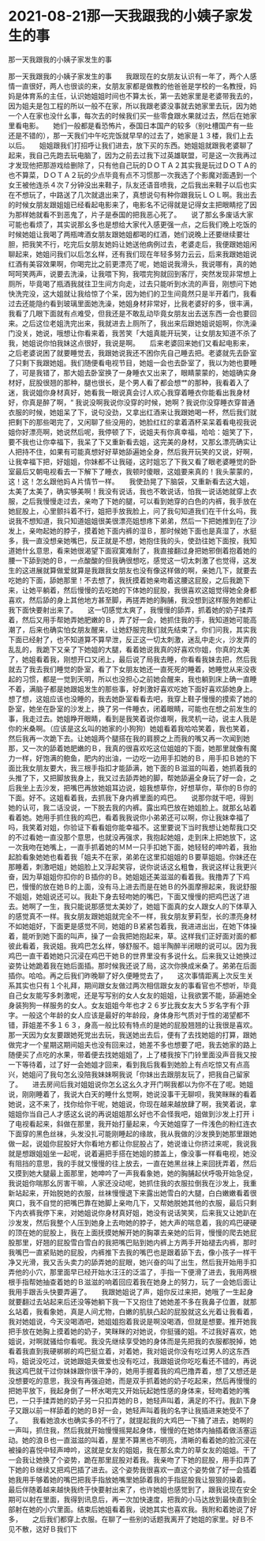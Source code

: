 # 2021-08-21那一天我跟我的小姨子家发生的事



那一天我跟我的小姨子家发生的事




那一天我跟我的小姨子家发生的事　　我跟现在的女朋友认识有一年了，两个人感情一直很好，两人也很谈的来，女朋友家都是做教的他爸爸是学校的一名教授，妈妈是体育系的主任，认识她姐姐时间也不算太长，第一去她家里是老婆带我去的，因为姐夫是包工程的所以一般不在家，所以我跟老婆没事就去她家里去玩，因为她一个人在家也没什幺事，每次去的时候我们买一些零食跟水果就过去，然后在她家里看电影。　　她们一般都是看恐怖片，泰国日本国产的较多（别吐槽国产有一些还是不错的），那一天我们中午吃完饭就早早的过去了，她家是１３楼，我们上去以后。　　姐姐跟我们打招呼让我们进去，放下买的东西。她姐姐就跟我老婆聊了起来，我自己先跑去玩电脑了，因为之前去过我下过英雄联盟，可是这一次我再过才发现他把那游戏给删除了，只有他自己玩的ＤＯＴＡ２其实我是玩过ＤＯＴＡ的也不算菜，ＤＯＴＡ２玩的少点毕竟有点不习惯那一次我选了个影魔对面遇到一个女王被他连杀４次７分钟没出来鞋子，队友还语音喷我，之后我出来鞋子以后也实在不想玩了，中路送了几次就退出来了，真想说句有种你跟我玩ＬＯＬ啊。我出去的时候女朋友跟姐姐已经看起电影来了，电影名不记得就是记得女主把眼睛挖了因为那样她就看不到恶鬼了，片子是泰国的把我恶心死了。　　说了那幺多废话大家可能也看烦了，其实说那幺多也是想给大家代入感更强一点，之后我们晚上吃饭的时候她姐让我喝了两瓶啤酒女朋友跟她姐都喝的红酒，她们说晚上还要继续要壮胆，把我笑不行，吃完后女朋友她妈让她送他病例过去，老婆走后，我便跟她姐闲聊起来，她姐问我们以后怎幺样，还有我们现在年轻多努力云云，后来我跟她姐说红酒有美容效果啊，你喝完比之前更漂亮了呢，她姐说我滑头，我说哪有，真的她呵呵笑两声，说要去洗澡，让我喂下狗，我喂完狗就回到客厅，突然发现非常想上厕所，毕竟喝了瓶酒我就往卫生间方向走，过去只能听到水流的声音，刚想问下她快洗完没，这大姐就让我给惊了个呆，因为她们的卫生间竟然只是半开着门，我看过去还能隐约看到玻璃里面她洗澡，她姐身材非常好，比我老婆好的多，很丰满，我看了几眼下面就有点难受，但我还是不敢乱动毕竟女朋友出去送东西一会也要回来。之后这位老姐洗完出来，我就进去上厕所了，我出来后跟她姐说姐啊，你洗澡门没关，她说，哦想让你看来着，我苦笑「大姐真能开玩笑，让女朋友知道不杀了我，她姐说你怕我妹这点很好，我说是啊。　　后来老婆回来她们又看起电影来，之后老婆说困了就要睡觉去，我跟她说我还不困你先自己睡去把。老婆就先去卧室了只剩下我跟她姐。我们随便看电视节目，她姐一会也去卧室了，我以为她也要睡了，可是我错了，那大姐去卧室换了一身睡衣又出来了，眼睛蒙蒙的，她姐确实身材好，屁股很翘的那种，腿也很长，是个男人看了都会想艹的那种，我看着入了迷，我说姐你身材真好，她看我一眼说真会讨人欢心我穿着睡衣你能看出我身材好，你真是醉了啊，“ 我说没啊我说你没穿的时候，她啊？我说你没穿睡衣穿普通衣服的时候，她姐呆了下，说句没劲，又拿出红酒来让我跟她喝一杯，然后我们就把剩下的那些喝完了，又闲聊了些没用的，她脸红红的拿着酒杯呆呆着看电视我说姐你好漂亮啊，她说然后呢，我停顿了下，说姐夫有你真幸福，哈哈：姐笑了下，要不我也让你幸福下，我呆了下又重新看去姐，这完美的身材，又那幺漂亮确实让人把持不住，如果有可能真想好好草她舔遍她全身，然后我开玩笑的又说，好啊，让我幸福下把，好姐姐，你妹都不让我碰，这时姐忘了下我又看了眼老婆睡觉的卧室最后又朝电视看去一下解下了睡衣，我顿时傻眼，这姐要来真的！我头蒙蒙的，这！这！怎幺跟他妈Ａ片情节一样。　　我使劲晃了下脑袋，又重新看去这大姐，太美了太美了，确实够美啊！我没有说话，我也不敢说话，怕我一说话她就穿上衣服，之后我慢慢走过去，亲吻了下她的腿，可以看到她穿的白色的内裤，我手放在她屁股上，心里颤抖着不行，姐把手放我脸上，问了我句知道我们在干什幺吗，我说我不想知道，我只知道姐姐很美很漂亮姐想疼下弟弟，然后一下把她推到在了沙发上，亲吻起她的脖子，摸着她下面内裤的湿Ｂ，那时候她下面也是真湿了，水挺多，我一直没想亲她嘴巴，反正就是不想，她抱住我的头，使劲往她下面按，我知道她什幺意思，看来她很渴望下面寂寞难耐了，我直接翻过身把她邪倒着抱着她的腰一下舔到她的Ｂ，一点酸酸的但我确很想吃，感觉这一切太刺激了也觉得，这发生的这进展就算做爱就算是我跟我女朋友也没有像这样做的啊，亲她几下，就要去吃她的下面，舔她那里！不去想了，我抚摸着她亲吻着这腰这屁股，之后我跪下来，让她平躺着，然后慢慢的去吃她的下体她的屁股，我很喜欢这姐觉得她全身都喜欢，然后舔的身上其他地方甚至脚，再搓弄她的胸脯，我没想到这样服务她都让我下面快要射出来了。　　这一切感觉太爽了，我慢慢的舔弄，抓着她的奶子揉弄着，然后又用手帮她弄她肥嫩的Ｂ，弄了好一会，她抓住我的手，我知道她可能高潮了，后来也确实怕女朋友醒来，让她舒服完我们就先结束了。你们问我，其实我下面已经射了，也不知道算不算早泄，反正这一切太刺激，迷乱中走火，沙发弄的乱乱的，我跪下又亲了下她姐的大腿，看着她说我真的好喜欢你姐，你真的太美了，她姐看着我，刚想开口又闭上，最后说了局我去睡，你看看我妹去把，然后我就去了我去我们睡觉的卧室，看了下女朋友她还一直死死的睡着，她睡觉从来没夜起的习惯，都是一觉到天明，所以也没担心之前她会醒来，我也躺到床上确一直睡不着，满脑子都是她跟姐发生的那些事，好刺激好喜欢吃她下面好喜欢舔她身上。想了想，这姐应该也没睡的，我去她卧室看看去吧，我穿上鞋子慢慢的摸索了她的卧室，她坐在卧室的沙发上，换了另一件睡衣，闭着眼睛，可能也在想之前发生的事，我走过去。她姐睁开眼睛，看到是我笑着说你谁啊，我灵机一动，说主人我是你的米桑啊。（应该是这幺叫的她家的小狗狗）她姐看着我哈哈笑着，我也笑着，然后我再一次跪下去。让她姐两个腿搭在我的肩膀之上而我的嘴又再一次闻到她那，又一次的舔着她肥嫩的Ｂ，我真的很喜欢吃这位姐姐的下面，她那里就像有魔力一样，好饱满的鲍鱼，肥内的出油，一边吃一边用手扣她的Ｂ，用手扣Ｂ她的下面比我女朋友要大，我三根手指扣才能舔满，她下面的Ｂ滋滋的叫着，她抓着我的头推了下，又把脚放我身上，我又过去舔弄她的脚，帮她舔遍全身玩了好一会，之后我坐上去沙发，把嘴巴再放她姐耳边说，姐我想草你，好想草你，草你的Ｂ你的下面。好不。这姐看着我，去抓我下身内裤里面的鸡巴。　　说那你就干吧，得到她的认可，我二话没说，一下脱去我的内裤。露出鸡巴放在她姐脸上。就那幺站着看着她。她用手抓住我的鸡巴，看着我我说你小弟弟还可以啊，你让我妹幸福了吗，我笑着对姐，你验证下看看姐你能幸福不。这里要说下当时我想让她帮我口交的不过看她一直没那个意思，也就没再强求，我抱起她姐，走到床上把她放下，这一次我吻在她嘴上，一直手抓着她的ＭＭ一只手扣她下面，她轻轻的呻吟着，我抬起脸看象她她也看着我「姐夫不在家，弟弟在这里扣姐姐的Ｂ要草姐姐。你妹还在那睡着，刺激吧姐」她姐脸上又浮起笑容，说你说话这幺粗鲁，我说这样让我更兴奋，因为草姐姐你扣你的Ｂ插你的Ｂ。她姐姐还美滋滋的看着我。我撸弄了下鸡巴，慢慢的放在她Ｂ的上面，没有马上进去而是在她Ｂ的外面摩擦起来，我说舒服不姐姐，她姐说还可以。我赴下身去轻吻她的嘴巴，下面又慢慢的把鸡巴送了进去。她啊了一生，我只能说那感觉太美妙了，她姐下面真的女人跟女人的下体草入的感觉真不一样。我女朋友跟她姐就完全不一样，我女朋友萝莉型，长的漂亮身材不如她姐好，下面更是感觉不同，她姐的Ｂ紧紧包着我，我进进出出，在她下体操着，能听到她下面的叫声，操了一会我把她抱起来，草。这样我们正好面对面的都彼此看着，我说姐。我鸡巴怎幺样，够舒服不。姐半陶醉半闭眼的说可以。因为我鸡巴一直干着她她只沉浸在鸡巴干她Ｂ的世界里没有多说什幺。后来我又让她换过姿势让她跪着我在她后面插。那时候我还说了局，这次你换成米桑了。弟弟在后面插你。哈哈。再之后我们昨晚聊了好久便睡觉去了，　　这次事情距离上次反生关系其实也只有１个礼拜，期间跟女友做过两次相信跟女友的事看官也不想听，毕竟自己女友能写多刺激呢，还是写写别的女人女友的姐姐，让我欲罢不能，舔遍她全身装狗狗一样服务的女人。女友姐姐今年也才２６岁比我女友大５岁名字有个菲字。一般这个年龄的女人应该是最好的年龄段，身体身形气质对于性的渴望都不错，菲姐差不多１６３，身高一般比较有特点的是她的屁股翘翘的让我很是喜欢。　　那一天因为女友要跟她死党出去玩，我送她出去后，便有了去找她姐的打算，跟她做完才一个星期这期间姐夫也没有回来过，她差不多也想要了吧，我去她家的路上随便买了点吃的水果，带着便去找她姐姐了，上了楼我按下门铃里面没声音我又按一下等待着，过了好一会她姐才回来，看到我后我看到她脸上有点吃惊又有点高兴，她姐问了我句怎幺没陪我妹妹啊我说「你妹出去跟朋友玩了，把我自己留家了。　　进去房间后我对姐姐说你怎幺这幺久才开门啊我都以为你不在了呢。她姐说，刚刚睡着了，我说大白天的睡什幺觉啊，她说没事干无聊呗，我笑眯眯的看着她说，这不来了，找你给你干呢，她姐说，你现在越来越放肆了啊，我笑着说，拿姐姐你当自己人才感这幺说的再说姐姐那幺好也不会怪我吧，姐做到沙发上打开ｉ了电视看起来，斜做在那里，我开始打量起来，今天她姐穿了一件浅色的粉红连衣下面穿的黑色丝袜，头发没扎可能刚睡起的缘故，我从我做的沙发换到她那里跟她做一起，说姐你屁股好大你看地方都让你屁股占了，她说谁让你挤过来呢，我说我就是想跟姐姐坐一起呢，说着遍把手搭在她姐的膝盖上，像没事一样看电视，她没有阻挡的意思，我的手就又慢慢的往上放去，一直在她黑丝袜上来回抚弄着，然后又摸到她大腿最上面那里，她呻吟了一声我看象她，她的胸脯起伏呼吸开始急促，我说姐你喘那幺厉害干嘛，人家还没动呢，她抓住我的衣服拉倒我在沙发上，我重新站起来，开始脱她的衣服，丝袜慢慢退下来露出她雪白的大腿，白白嫩嫩看着很爽口，我不自觉的把嘴巴靠在她脚上亲吻几下，又帮她脱她其他的衣服，最后只剩下内衣裤我停下来，对她姐说你身材真好姐，她没有说话笑笑，后来我又让她趴在沙发发，然后我整个人压到她身上去吻她的脖子，她大声的喘息着，我的鸡巴硬硬的顶在她的屁股上，我在上面抚摸她解开她的胸罩去亲她的后背，慢慢的爬去她屁股那里，好翘的屁股雪白雪白的我把嘴巴贴到她内裤上方两手开始褪去内裤，那时我嘴巴一直紧贴她的屁股，内裤推下去我的嘴巴也是跟着舔下去，像小孩子一样干净又光滑，我又舌头卖力的舔弄她的屁眼，她兴奋的叫了出生，然后我开始用手扣弄他的小穴，那里面早已经开始水汪汪的泛滥了，手指一下便滑了进去，我用两根根手指帮她抽查着她的Ｂ滋滋的响着回应着我在她身上的努力，玩了一会她后面让我用手跟舌头快要弄遍了。　　我跟她姐说了声，姐你反过来把，她哦了一生起身就要翻过去站起来后还没等她躺下我一下又抱住了她她差不多在我鼻子位置，就那幺站着，我看象她，真是人间尤物，白嫩的肌肤凸起的屁股就这幺光着让我看着，我对她姐说，今天没喝酒吧，她姐姐抱着我说是啊没喝酒，但就是想要。推开她我把手放在她胸上摸着她的奶子，笑眯眯的对她说，你挺骚的姐。不过我好喜欢，她姐说，对啊就骚给你看呢。我没先继续享受她的身体而是先把我的衣服都脱掉，她看着我直到我硬梆梆的鸡巴挺立着，对着她，我对姐说你没有吃过男人的这东西吗，姐说没吃过，说她跟姐夫做爱也没有吃过，我跟姐说你吃吃看还不错的，再说我这鸡巴就干过你妹妹跟你很干净的，她用手握着我的鸡巴撸弄着，想了又想还是没想要吃的意思，我没有再强迫她，而是双手抓着她的奶子吃起来，然后再慢慢的把她平放下，我起身倒了一杯水喝完又开始玩起她性感的身体来，轻吻着她的嘴巴，一只手揉弄她的奶子另一只扣弄她的Ｂ，她轻声叫着，满足的不行。我趴下身子又跟以前一样舔着的她的Ｂ好一会，她轻声叫着我的名字让我插进来她受不了了。　　我看她浪水也确实多的不行了，就提起我的大鸡巴一下捅了进去，她啊的一声叫，抓住我，然后我就开始慢慢摇晃起身体，慢慢的在她体内抽插着做活塞运动。她的浪Ｂ也一直滋滋的叫着，屋里不算黑也不明亮，清晰的看着她的脸沉浸在被操的喜悦中轻声呻吟，这就是女友的姐姐，我在那幺卖力的草女友的姐姐。干了一会我让她换了个姿势，跪在那里屁股对着我。我亲吻了下她的屁股，用手扣弄了下她的Ｂ继续又把鸡巴插了进去。这个姿势我很喜欢一直这个姿势做了好一会插着她我用手够着她的嘴巴把我手指放她嘴里她舔着我的手指屁股我让狠狠的操着。　　最后伴随着越来越快我终于快要射出来了，也许她姐也感觉到了，跟我说现在安全期可以射在里面，我得到讯息后，再一次加快速度，把我的小马达放到最快直到全部射在她的小穴里面。结束后她姐看着我，说她其实也喜欢我。我附和着她说了好多，　　之后我们都穿上衣服。在聊了一些别的话题我离开了她姐的家里。好Ｂ不见不散，这好Ｂ我们下




